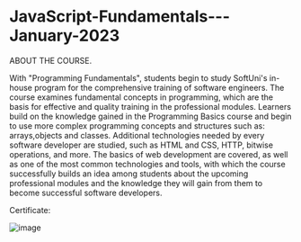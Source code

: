 # JavaScript-Fundamentals---January-2023
ABOUT THE COURSE.

 With "Programming Fundamentals", students begin to study SoftUni's in-house program for the comprehensive training of software engineers. The course examines fundamental concepts in programming, which are the basis for effective and quality training in the professional modules. Learners build on the knowledge gained in the Programming Basics course and begin to use more complex programming concepts and structures such as: arrays,objects and classes.
 Additional technologies needed by every software developer are studied, such as HTML and CSS, HTTP, bitwise operations, and more. The basics of web development are covered, as well as one of the most common technologies and tools, with which the course successfully builds an idea among students about the upcoming professional modules and the knowledge they will gain from them to become successful software developers.

Certificate:

![image](https://user-images.githubusercontent.com/131281353/234574902-adee1e16-800e-4b81-a21b-f43a3aaa616c.png)
